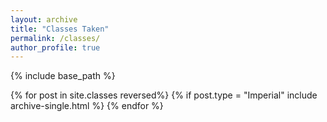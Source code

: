 ```yaml
---
layout: archive
title: "Classes Taken"
permalink: /classes/
author_profile: true
---
```


{% include base_path %}


{% for post in site.classes reversed%}
  {% if post.type = "Imperial" include archive-single.html %}
{% endfor %}
